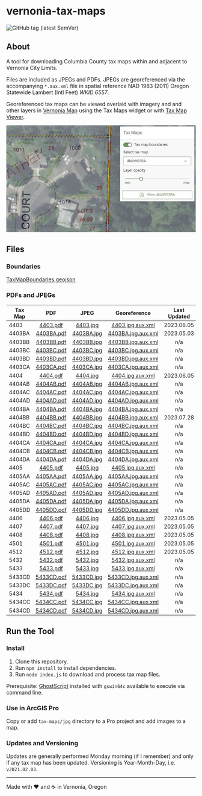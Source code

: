 # vernonia-tax-maps

![GitHub tag (latest SemVer)](https://img.shields.io/github/v/tag/CityOfVernonia/vernonia-tax-maps?color=success&style=flat-square)

## About

A tool for downloading Columbia County tax maps within and adjacent to Vernonia City Limits.

Files are included as JPEGs and PDFs. JPEGs are georeferenced via the accompanying `*.aux.xml` file in spatial reference NAD 1983 (2011) Oregon Statewide Lambert (Intl Feet) _WKID 6557_.

Georeferenced tax maps can be viewed overlaid with imagery and and other layers in [Vernonia Map](https://map.vernonia-or.gov/) using the Tax Maps widget or with [Tax Map Viewer](https://vernonia-tax-map-viewer.netlify.app/).

![Tax Maps widget](screenshot.jpg "Tax Maps widget")

## Files

### Boundaries

[TaxMapBoundaries.geojson](/TaxMapBoundaries.geojson)

### PDFs and JPEGs

| Tax Map | PDF | JPEG | Georeference | Last Updated |
| --- | :---: | :---: | :---: | :---: |
| 4403 | [4403.pdf](/tax-maps/pdf/4403.pdf) | [4403.jpg](/tax-maps/jpg/4403.jpg) | [4403.jpg.aux.xml](/tax-maps/jpg/4403.jpg.aux.xml) | 2023.06.05 |
| 4403BA | [4403BA.pdf](/tax-maps/pdf/4403BA.pdf) | [4403BA.jpg](/tax-maps/jpg/4403BA.jpg) | [4403BA.jpg.aux.xml](/tax-maps/jpg/4403BA.jpg.aux.xml) | 2023.05.03 |
| 4403BB | [4403BB.pdf](/tax-maps/pdf/4403BB.pdf) | [4403BB.jpg](/tax-maps/jpg/4403BB.jpg) | [4403BB.jpg.aux.xml](/tax-maps/jpg/4403BB.jpg.aux.xml) | n/a |
| 4403BC | [4403BC.pdf](/tax-maps/pdf/4403BC.pdf) | [4403BC.jpg](/tax-maps/jpg/4403BC.jpg) | [4403BC.jpg.aux.xml](/tax-maps/jpg/4403BC.jpg.aux.xml) | n/a |
| 4403BD | [4403BD.pdf](/tax-maps/pdf/4403BD.pdf) | [4403BD.jpg](/tax-maps/jpg/4403BD.jpg) | [4403BD.jpg.aux.xml](/tax-maps/jpg/4403BD.jpg.aux.xml) | n/a |
| 4403CA | [4403CA.pdf](/tax-maps/pdf/4403CA.pdf) | [4403CA.jpg](/tax-maps/jpg/4403CA.jpg) | [4403CA.jpg.aux.xml](/tax-maps/jpg/4403CA.jpg.aux.xml) | n/a |
| 4404| [4404.pdf](/tax-maps/pdf/4404.pdf) | [4404.jpg](/tax-maps/jpg/4404.jpg) | [4404.jpg.aux.xml](/tax-maps/jpg/4404.jpg.aux.xml) | 2023.06.05 |
| 4404AB | [4404AB.pdf](/tax-maps/pdf/4404AB.pdf) | [4404AB.jpg](/tax-maps/jpg/4404AB.jpg) | [4404AB.jpg.aux.xml](/tax-maps/jpg/4404AB.jpg.aux.xml) | n/a |
| 4404AC | [4404AC.pdf](/tax-maps/pdf/4404AC.pdf) | [4404AC.jpg](/tax-maps/jpg/4404AC.jpg) | [4404AC.jpg.aux.xml](/tax-maps/jpg/4404AC.jpg.aux.xml) | n/a |
| 4404AD | [4404AD.pdf](/tax-maps/pdf/4404AD.pdf) | [4404AD.jpg](/tax-maps/jpg/4404AD.jpg) | [4404AD.jpg.aux.xml](/tax-maps/jpg/4404AD.jpg.aux.xml) | n/a |
| 4404BA | [4404BA.pdf](/tax-maps/pdf/4404BA.pdf) | [4404BA.jpg](/tax-maps/jpg/4404BA.jpg) | [4404BA.jpg.aux.xml](/tax-maps/jpg/4404BA.jpg.aux.xml) | n/a |
| 4404BB | [4404BB.pdf](/tax-maps/pdf/4404BB.pdf) | [4404BB.jpg](/tax-maps/jpg/4404BB.jpg) | [4404BB.jpg.aux.xml](/tax-maps/jpg/4404BB.jpg.aux.xml) | 2023.07.28 |
| 4404BC | [4404BC.pdf](/tax-maps/pdf/4404BC.pdf) | [4404BC.jpg](/tax-maps/jpg/4404BC.jpg) | [4404BC.jpg.aux.xml](/tax-maps/jpg/4404BC.jpg.aux.xml) | n/a |
| 4404BD | [4404BD.pdf](/tax-maps/pdf/4404BD.pdf) | [4404BD.jpg](/tax-maps/jpg/4404BD.jpg) | [4404BD.jpg.aux.xml](/tax-maps/jpg/4404BD.jpg.aux.xml) | n/a |
| 4404CA | [4404CA.pdf](/tax-maps/pdf/4404CA.pdf) | [4404CA.jpg](/tax-maps/jpg/4404CA.jpg) | [4404CA.jpg.aux.xml](/tax-maps/jpg/4404CA.jpg.aux.xml) | n/a |
| 4404CB | [4404CB.pdf](/tax-maps/pdf/4404CB.pdf) | [4404CB.jpg](/tax-maps/jpg/4404CB.jpg) | [4404CB.jpg.aux.xml](/tax-maps/jpg/4404CB.jpg.aux.xml) | n/a |
| 4404DA | [4404DA.pdf](/tax-maps/pdf/4404DA.pdf) | [4404DA.jpg](/tax-maps/jpg/4404DA.jpg) | [4404DA.jpg.aux.xml](/tax-maps/jpg/4404DA.jpg.aux.xml) | n/a |
| 4405 | [4405.pdf](/tax-maps/pdf/4405.pdf) | [4405.jpg](/tax-maps/jpg/4405.jpg) | [4405.jpg.aux.xml](/tax-maps/jpg/4405.jpg.aux.xml) | n/a |
| 4405AA | [4405AA.pdf](/tax-maps/pdf/4405AA.pdf) | [4405AA.jpg](/tax-maps/jpg/4405AA.jpg) | [4405AA.jpg.aux.xml](/tax-maps/jpg/4405AA.jpg.aux.xml) | n/a |
| 4405AC | [4405AC.pdf](/tax-maps/pdf/4405AC.pdf) | [4405AC.jpg](/tax-maps/jpg/4405AC.jpg) | [4405AC.jpg.aux.xml](/tax-maps/jpg/4405AC.jpg.aux.xml) | n/a |
| 4405AD | [4405AD.pdf](/tax-maps/pdf/4405AD.pdf) | [4405AD.jpg](/tax-maps/jpg/4405AD.jpg) | [4405AD.jpg.aux.xml](/tax-maps/jpg/4405AD.jpg.aux.xml) | n/a |
| 4405DA | [4405DA.pdf](/tax-maps/pdf/4405DA.pdf) | [4405DA.jpg](/tax-maps/jpg/4405DA.jpg) | [4405DA.jpg.aux.xml](/tax-maps/jpg/4405DA.jpg.aux.xml) | n/a |
| 4405DD | [4405DD.pdf](/tax-maps/pdf/4405DD.pdf) | [4405DD.jpg](/tax-maps/jpg/4405DD.jpg) | [4405DD.jpg.aux.xml](/tax-maps/jpg/4405DD.jpg.aux.xml) | n/a |
| 4406 | [4406.pdf](/tax-maps/pdf/4406.pdf) | [4406.jpg](/tax-maps/jpg/4406.jpg) | [4406.jpg.aux.xml](/tax-maps/jpg/4406.jpg.aux.xml) | 2023.05.05 |
| 4407 | [4407.pdf](/tax-maps/pdf/4407.pdf) | [4407.jpg](/tax-maps/jpg/4407.jpg) | [4407.jpg.aux.xml](/tax-maps/jpg/4407.jpg.aux.xml) | 2023.05.05 |
| 4408 | [4408.pdf](/tax-maps/pdf/4408.pdf) | [4408.jpg](/tax-maps/jpg/4408.jpg) | [4408.jpg.aux.xml](/tax-maps/jpg/4408.jpg.aux.xml) | 2023.05.05 |
| 4501 | [4501.pdf](/tax-maps/pdf/4501.pdf) | [4501.jpg](/tax-maps/jpg/4501.jpg) | [4501.jpg.aux.xml](/tax-maps/jpg/4501.jpg.aux.xml) | 2023.05.05 |
| 4512 | [4512.pdf](/tax-maps/pdf/4512.pdf) | [4512.jpg](/tax-maps/jpg/4512.jpg) | [4512.jpg.aux.xml](/tax-maps/jpg/4512.jpg.aux.xml) | 2023.05.05 |
| 5432 | [5432.pdf](/tax-maps/pdf/5432.pdf) | [5432.jpg](/tax-maps/jpg/5432.jpg) | [5432.jpg.aux.xml](/tax-maps/jpg/5432.jpg.aux.xml) | n/a |
| 5433 | [5433.pdf](/tax-maps/pdf/5433.pdf) | [5433.jpg](/tax-maps/jpg/5433.jpg) | [5433.jpg.aux.xml](/tax-maps/jpg/5433.jpg.aux.xml) | n/a |
| 5433CD | [5433CD.pdf](/tax-maps/pdf/5433CD.pdf) | [5433CD.jpg](/tax-maps/jpg/5433CD.jpg) | [5433CD.jpg.aux.xml](/tax-maps/jpg/5433CD.jpg.aux.xml) | n/a |
| 5433DC | [5433DC.pdf](/tax-maps/pdf/5433DC.pdf) | [5433DC.jpg](/tax-maps/jpg/5433DC.jpg) | [5433DC.jpg.aux.xml](/tax-maps/jpg/5433DC.jpg.aux.xml) | n/a |
| 5434 | [5434.pdf](/tax-maps/pdf/5434.pdf) | [5434.jpg](/tax-maps/jpg/5434.jpg) | [5434.jpg.aux.xml](/tax-maps/jpg/5434.jpg.aux.xml) | n/a |
| 5434CC | [5434CC.pdf](/tax-maps/pdf/5434CC.pdf) | [5434CC.jpg](/tax-maps/jpg/5434CC.jpg) | [5434CC.jpg.aux.xml](/tax-maps/jpg/5434CC.jpg.aux.xml) | n/a |
| 5434CD | [5434CD.pdf](/tax-maps/pdf/5434CD.pdf) | [5434CD.jpg](/tax-maps/jpg/5434CD.jpg) | [5434CD.jpg.aux.xml](/tax-maps/jpg/5434CD.jpg.aux.xml) | n/a |

## Run the Tool

### Install

1. Clone this repository.
1. Run `npm install` to install dependencies.
1. Run `node index.js` to download and process tax map files.

Prerequisite: [GhostScript](https://ghostscript.com/download.html) installed with `gswin64c` available to execute via command line.

### Use in ArcGIS Pro

Copy or add `tax-maps/jpg` directory to a Pro project and add images to a map.

### Updates and Versioning

Updates are generally performed Monday morning (if I remember) and only if any tax map has been updated. Versioning is Year-Month-Day, i.e. `v2021.02.03`.

***

Made with :heart: and :coffee: in Vernonia, Oregon
